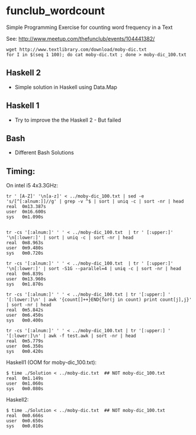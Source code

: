 funclub_wordcount
=================

Simple Programming Exercise for counting word frequency in a Text

See: http://www.meetup.com/thefunclub/events/104441382/


    wget http://www.textlibrary.com/download/moby-dic.txt
    for I in $(seq 1 100); do cat moby-dic.txt ; done > moby-dic_100.txt


Haskell 2
---------

* Simple solution in Haskell using Data.Map

Haskell 1
---------

* Try to improve the the Haskell 2 - But failed

Bash
----

* Different Bash Solutions

Timing:
------

On intel i5 4x3.3GHz:

    tr ' [A-Z]' '\n[a-z]' < ../moby-dic_100.txt | sed -e 's/[^[:alnum:]]//g' | grep -v ^$ | sort | uniq -c | sort -nr | head
    real  0m13.387s
    user  0m16.600s
    sys   0m1.090s


    tr -cs '[:alnum:]' ' ' < ../moby-dic_100.txt  | tr ' [:upper:]' '\n[:lower:]' | sort | uniq -c | sort -nr | head
    real  0m8.963s
    user  0m9.480s
    sys   0m0.720s

    tr -cs '[:alnum:]' ' ' < ../moby-dic_100.txt  | tr ' [:upper:]' '\n[:lower:]' | sort -S1G --parallel=4 | uniq -c | sort -nr | head
    real  0m6.839s
    user  0m13.960s
    sys   0m1.870s

    tr -cs '[:alnum:]' ' ' < ../moby-dic_100.txt | tr '[:upper:] ' '[:lower:]\n' | awk '{count[]++}END{for(j in count) print count[j],j}' | sort -nr | head
    real  0m5.842s
    user  0m6.450s
    sys   0m0.400s

    tr -cs '[:alnum:]' ' ' < ../moby-dic_100.txt | tr '[:upper:] ' '[:lower:]\n' | awk -f test.awk | sort -nr | head
    real  0m5.779s
    user  0m6.350s
    sys   0m0.420s

Haskell1 (OOM for moby-dic_100.txt):

    $ time ./Solution < ../moby-dic.txt  ## NOT moby-dic_100.txt
    real  0m1.149s
    user  0m1.060s
    sys   0m0.080s

Haskell2:

    $ time ./Solution < ../moby-dic.txt  ## NOT moby-dic_100.txt
    real  0m0.666s
    user  0m0.650s
    sys   0m0.010s

